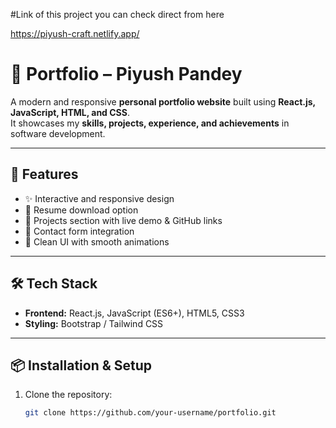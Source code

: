 #Link of  this project you can check direct from here 

https://piyush-craft.netlify.app/

# 🌟 Portfolio – Piyush Pandey

A modern and responsive **personal portfolio website** built using **React.js, JavaScript, HTML, and CSS**.  
It showcases my **skills, projects, experience, and achievements** in software development.

---

## 🚀 Features
- ✨ Interactive and responsive design  
- 📄 Resume download option  
- 📂 Projects section with live demo & GitHub links  
- 📧 Contact form integration  
- 🎨 Clean UI with smooth animations  

---

## 🛠️ Tech Stack
- **Frontend:** React.js, JavaScript (ES6+), HTML5, CSS3  
- **Styling:** Bootstrap / Tailwind CSS  

---

## 📦 Installation & Setup
1. Clone the repository:
   ```bash
   git clone https://github.com/your-username/portfolio.git
